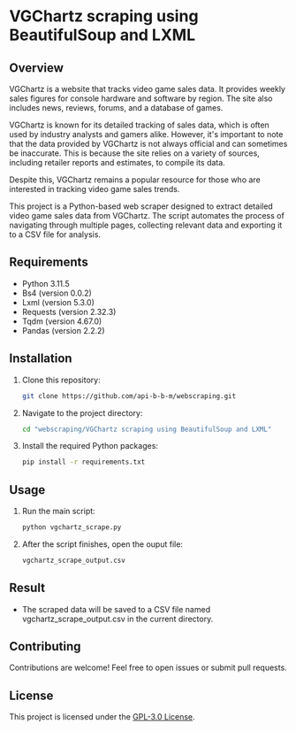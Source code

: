# VGChartz scraping using BeautifulSoup and LXML

## Overview
VGChartz is a website that tracks video game sales data. It provides weekly sales figures for console hardware and software by region. The site also includes news, reviews, forums, and a database of games.

VGChartz is known for its detailed tracking of sales data, which is often used by industry analysts and gamers alike. However, it's important to note that the data provided by VGChartz is not always official and can sometimes be inaccurate. This is because the site relies on a variety of sources, including retailer reports and estimates, to compile its data.   

Despite this, VGChartz remains a popular resource for those who are interested in tracking video game sales trends.

This project is a Python-based web scraper designed to extract detailed video game sales data from VGChartz. The script automates the process of navigating through multiple pages, collecting relevant data and exporting it to a CSV file for analysis.

## Requirements

- Python 3.11.5
- Bs4 (version 0.0.2)
- Lxml (version 5.3.0)
- Requests (version 2.32.3)
- Tqdm (version 4.67.0)
- Pandas (version 2.2.2)

## Installation

1. Clone this repository:

    ```bash
    git clone https://github.com/api-b-b-m/webscraping.git
    ```

2. Navigate to the project directory:

    ```bash
    cd "webscraping/VGChartz scraping using BeautifulSoup and LXML"
    ```

3. Install the required Python packages:

    ```bash
    pip install -r requirements.txt
    ```

## Usage

1. Run the main script:

    ```bash
    python vgchartz_scrape.py
    ```

2. After the script finishes, open the ouput file:

    ```bash
    vgchartz_scrape_output.csv
    ```

## Result

- The scraped data will be saved to a CSV file named vgchartz_scrape_output.csv in the current directory.

## Contributing

Contributions are welcome! Feel free to open issues or submit pull requests.

## License

This project is licensed under the [GPL-3.0 License](https://www.gnu.org/licenses/gpl-3.0.en.html).
